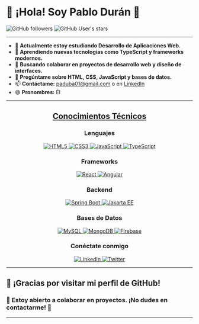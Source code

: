 # 🌟 **¡Hola! Soy Pablo Durán** 👋

![GitHub followers](https://img.shields.io/github/followers/Pablodb22?style=social) ![GitHub User's stars](https://img.shields.io/github/stars/Pablodb22?style=social)

---

- 🔭 **Actualmente estoy estudiando Desarrollo de Aplicaciones Web.**
- 🌱 **Aprendiendo nuevas tecnologías como TypeScript y frameworks modernos.**
- 👯 **Buscando colaborar en proyectos de desarrollo web y diseño de interfaces.**
- 💬 **Pregúntame sobre HTML, CSS, JavaScript y bases de datos.**
- 📫 **Contáctame:** [paduba01@gmail.com](mailto:paduba01@gmail.com) o en [LinkedIn](https://www.linkedin.com/in/pablo-dur%C3%A1n-ballesteros-17b036265/)
- 😄 **Pronombres:** Él

---

<h2 align="center"><u><b>Conocimientos Técnicos</b></u></h2>

<h3 align="center">Lenguajes</h3>
<p align="center">
  <a href="https://www.w3.org/html/" target="_blank"> 
    <img src="https://img.shields.io/badge/HTML5-E34F26?style=for-the-badge&logo=html5&logoColor=white" alt="HTML5"/> 
  </a>
  <a href="https://www.w3.org/Style/CSS/" target="_blank"> 
    <img src="https://img.shields.io/badge/CSS3-1572B6?style=for-the-badge&logo=css3&logoColor=white" alt="CSS3"/> 
  </a>
  <a href="https://developer.mozilla.org/en-US/docs/Web/JavaScript" target="_blank"> 
    <img src="https://img.shields.io/badge/JavaScript-F7DF1E?style=for-the-badge&logo=javascript&logoColor=black" alt="JavaScript"/> 
  </a>
  <a href="https://www.typescriptlang.org/" target="_blank"> 
    <img src="https://img.shields.io/badge/TypeScript-007ACC?style=for-the-badge&logo=typescript&logoColor=white" alt="TypeScript"/>
  </a>
</p>

<h3 align="center">Frameworks</h3>
<p align="center">
  <a href="https://reactjs.org/" target="_blank"> 
    <img src="https://img.shields.io/badge/React-61DAFB?style=for-the-badge&logo=react&logoColor=black" alt="React"/> 
  </a>
  <a href="https://angular.io/" target="_blank"> 
    <img src="https://img.shields.io/badge/Angular-DD0031?style=for-the-badge&logo=angular&logoColor=white" alt="Angular"/> 
  </a>
</p>

<h3 align="center">Backend</h3>
<p align="center">
  <a href="https://spring.io/" target="_blank"> 
    <img src="https://img.shields.io/badge/Spring%20Boot-6DB33F.svg?style=for-the-badge&logo=springboot&logoColor=white" alt="Spring Boot" /> 
  </a>
  <a href="https://jakarta.ee/" target="_blank"> 
    <img src="https://img.shields.io/badge/Jakarta%20EE-4EAA25.svg?style=for-the-badge&logo=jakarta&logoColor=white" alt="Jakarta EE" /> 
  </a>
</p>

<h3 align="center">Bases de Datos</h3>
<p align="center">
  <a href="https://www.mysql.org/" target="_blank"> 
    <img src="https://img.shields.io/badge/MySQL-005C84?style=for-the-badge&logo=mysql&logoColor=white" alt="MySQL"/> 
  </a>
  <a href="https://www.mongodb.com/" target="_blank"> 
    <img src="https://img.shields.io/badge/MongoDB-47A248.svg?style=for-the-badge&logo=mongodb&logoColor=white" alt="MongoDB"/> 
  </a>
  <a href="https://firebase.google.com/" target ="_blank"> 
    <img src="https://img.shields.io/badge/Firebase-FFCA28?style=for-the-badge&logo=firebase&logoColor=black" alt="Firebase"/> 
  </a>
</p>


<h3 align="center">Conéctate conmigo</h3>
<div style="margin-top:10px" align="center">
  <div>
    <a href="https://www.linkedin.com/in/pablo-dur%C3%A1n-ballesteros-17b036265/" target="_blank">
      <img src="https://img.shields.io/badge/LinkedIn-0A66C2.svg?style=for-the-badge&logo=linkedin&logoColor=white" alt="LinkedIn"/>
    </a>
    <a href="https://twitter.com/PabloDurán" target="_blank">
      <img src="https://img.shields.io/badge/Twitter-1DA1F2.svg?style=for-the-badge&logo=twitter&logoColor=white" alt="Twitter"/>
    </a>
  </div>
</div>



---

## 🎉 **¡Gracias por visitar mi perfil de GitHub!** 

### 🤝 **Estoy abierto a colaborar en proyectos. ¡No dudes en contactarme!** 🌟

---
